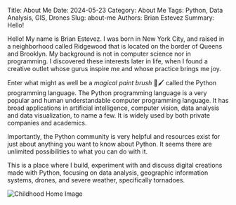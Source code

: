 Title: About Me
Date: 2024-05-23
Category: About Me
Tags: Python, Data Analysis, GIS, Drones
Slug: about-me
Authors: Brian Estevez
Summary: Hello!

Hello! My name is Brian Estevez. I was born in New York City, and raised in a neighborhood called Ridgewood that is located on the border of Queens and Brooklyn. 
My background is not in computer science nor in programming. I discovered these interests later in life, when I found a creative outlet whose gurus inspire me and whose practice brings me joy.

Enter what might as well be a *magical paint brush* 🎨🖌 called the Python programming language. The Python programming language is a very popular and human understandable computer programming language. It has broad applications in artificial intelligence, computer vision, data analysis and data visualization, to name a few.  It is widely used by both private companies and academics. 

Importantly, the Python community is very helpful and resources exist for just about anything you want to know about Python. It seems there are unlimited possibilities to what you can do with it.  

This is a place where I build, experiment with and discuss digital creations made with Python, focusing on data analysis, geographic information systems, drones, and severe weather, specifically tornadoes. 



![Childhood Home Image](https://ssl.cdn-redfin.com/photo/269/bigphoto/719/2995719_7.jpg)